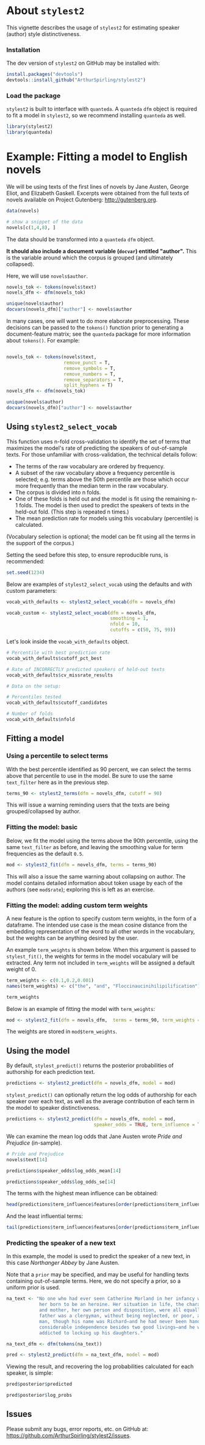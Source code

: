 

# About `stylest2`

This vignette describes the usage of `stylest2` for estimating speaker (author) style distinctiveness.

### Installation

The dev version of `stylest2` on GitHub may be installed with:

```r
install.packages("devtools")
devtools::install_github("ArthurSpirling/stylest2")
```

### Load the package

`stylest2` is built to interface with `quanteda`. A `quanteda` `dfm` object is required to fit a model in `stylest2`, so we recommend installing `quanteda` as well. 

```r
library(stylest2)
library(quanteda)
```

# Example: Fitting a model to English novels

We will be using texts of the first lines of novels by Jane Austen, George Eliot, and Elizabeth Gaskell. Excerpts were obtained from the full texts of novels available on Project Gutenberg: http://gutenberg.org.

```r
data(novels)
```

```r
# show a snippet of the data
novels[c(1,4,8), ]
```

The data should be transformed into a `quanteda` `dfm` object. 

**It should also include a document variable (`docvar`) entitled "author".** This is the variable around which the corpus is grouped (and ultimately collapsed).

Here, we will use `novels$author`.

```r
novels_tok <- tokens(novels$text)
novels_dfm <- dfm(novels_tok)

unique(novels$author)
docvars(novels_dfm)["author"] <- novels$author

```

In many cases, one will want to do more elaborate preprocessing.  These decisions can be passed to the `tokens()` function prior to generating a document-feature matrix; see the `quanteda` package for more information about `tokens()`.  For example: 

```r

novels_tok <- tokens(novels$text, 
                     remove_punct = T,
                     remove_symbols = T,
                     remove_numbers = T,
                     remove_separators = T,
                     split_hyphens = T)
novels_dfm <- dfm(novels_tok)

unique(novels$author)
docvars(novels_dfm)["author"] <- novels$author

```

## Using `stylest2_select_vocab`

This function uses n-fold cross-validation to identify the set of terms that maximizes the model's rate of predicting the speakers of out-of-sample texts. For those unfamiliar with cross-validation, the technical details follow:

- The terms of the raw vocabulary are ordered by frequency.
- A subset of the raw vocabulary above a frequency percentile is selected; e.g. terms above the 50th percentile are those which occur more frequently than the median term in the raw vocabulary.
- The corpus is divided into n folds. 
- One of these folds is held out and the model is fit using the remaining n-1 folds. The model is then used to predict the speakers of texts in the held-out fold. (This step is repeated n times.)
- The mean prediction rate for models using this vocabulary (percentile) is calculated.

(Vocabulary selection is optional; the model can be fit using all the terms in the support of the corpus.)

Setting the seed before this step, to ensure reproducible runs, is recommended:

```r
set.seed(1234)
```

Below are examples of `stylest2_select_vocab` using the defaults and with custom parameters:

```r
vocab_with_defaults <- stylest2_select_vocab(dfm = novels_dfm)
```

```r
vocab_custom <- stylest2_select_vocab(dfm = novels_dfm, 
                                      smoothing = 1, 
                                      nfold = 10, 
                                      cutoffs = c(50, 75, 99))
```

Let's look inside the `vocab_with_defaults` object.

```r
# Percentile with best prediction rate
vocab_with_defaults$cutoff_pct_best

# Rate of INCORRECTLY predicted speakers of held-out texts
vocab_with_defaults$cv_missrate_results

# Data on the setup:

# Percentiles tested
vocab_with_defaults$cutoff_candidates

# Number of folds
vocab_with_defaults$nfold
```

## Fitting a model

### Using a percentile to select terms

With the best percentile identified as 90 percent, we can select the terms above that percentile to use in the model. Be sure to use the same `text_filter` here as in the previous step.

```r
terms_90 <- stylest2_terms(dfm = novels_dfm, cutoff = 90)
```
This will issue a warning reminding users that the texts are being grouped/collapsed by author. 

### Fitting the model: basic

Below, we fit the model using the terms above the 90th percentile, using the same `text_filter` as before, and leaving the smoothing value for term frequencies as the default `0.5`.

```r
mod <- stylest2_fit(dfm = novels_dfm, terms = terms_90)
```

This will also a issue the same warning about collapsing on author. The model contains detailed information about token usage by each of the authors (see `mod$rate`); exploring this is left as an exercise.

### Fitting the model: adding custom term weights

A new feature is the option to specify custom term weights, in the form of a dataframe. The intended use case is the mean cosine distance from the embedding representation of the word to all other words in the vocabulary, but the weights can be anything desired by the user. 

An example `term_weights` is shown below. When this argument is passed to `stylest_fit()`, the weights for terms in the model vocabulary will be extracted. Any term not included in `term_weights` will be assigned a default weight of 0.

```r
term_weights <- c(0.1,0.2,0.001)
names(term_weights) <- c("the", "and", "Floccinaucinihilipilification")

term_weights
```

Below is an example of fitting the model with `term_weights`:

```r
mod <- stylest2_fit(dfm = novels_dfm,  terms = terms_90, term_weights = term_weights)
```

The weights are stored in `mod$term_weights`.

## Using the model

By default, `stylest_predict()` returns the posterior probabilities of authorship for each prediction text.

```r
predictions <- stylest2_predict(dfm = novels_dfm, model = mod)
```

`stylest_predict()` can optionally return the log odds of authorship for each speaker over each text, as well as the average contribution of each term in the model to speaker distinctiveness.

```r
predictions <- stylest2_predict(dfm = novels_dfm, model = mod,
                                speaker_odds = TRUE, term_influence = TRUE)
```

We can examine the mean log odds that Jane Austen wrote _Pride and Prejudice_ (in-sample).

```r
# Pride and Prejudice
novels$text[14]

predictions$speaker_odds$log_odds_mean[14]

predictions$speaker_odds$log_odds_se[14]
```


The terms with the highest mean influence can be obtained:

```r
head(predictions$term_influence$features[order(predictions$term_influence$mean_influence, decreasing = TRUE)])
```

And the least influential terms:

```r
tail(predictions$term_influence$features[order(predictions$term_influence$mean_influence, decreasing = TRUE)])
```



### Predicting the speaker of a new text

In this example, the model is used to predict the speaker of a new text, in this case _Northanger Abbey_ by Jane Austen. 

Note that a `prior` may be specified, and may be useful for handling texts containing out-of-sample terms. Here, we do not specify a prior, so a uniform prior is used.

```r
na_text <- "No one who had ever seen Catherine Morland in her infancy would have supposed 
            her born to be an heroine. Her situation in life, the character of her father 
            and mother, her own person and disposition, were all equally against her. Her 
            father was a clergyman, without being neglected, or poor, and a very respectable 
            man, though his name was Richard—and he had never been handsome. He had a 
            considerable independence besides two good livings—and he was not in the least 
            addicted to locking up his daughters."

na_text_dfm <- dfm(tokens(na_text))

pred <- stylest2_predict(dfm = na_text_dfm, model = mod)
```

Viewing the result, and recovering the log probabilities calculated for each speaker, is simple:

```r
pred$posterior$predicted

pred$posterior$log_probs
```


## Issues

Please submit any bugs, error reports, etc. on GitHub at: https://github.com/ArthurSpirling/stylest2/issues.
